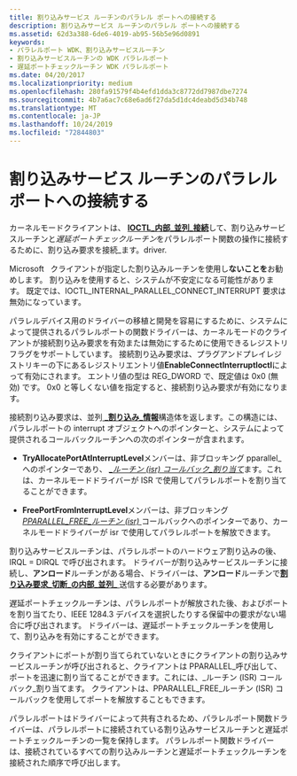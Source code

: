 ```yaml
---
title: 割り込みサービス ルーチンのパラレル ポートへの接続する
description: 割り込みサービス ルーチンのパラレル ポートへの接続する
ms.assetid: 62d3a388-6de6-4019-ab95-56b5e96d0891
keywords:
- パラレルポート WDK、割り込みサービスルーチン
- 割り込みサービスルーチンの WDK パラレルポート
- 遅延ポートチェックルーチン WDK パラレルポート
ms.date: 04/20/2017
ms.localizationpriority: medium
ms.openlocfilehash: 280fa91579f4b4efd1dda3c8772dd7987dbe7274
ms.sourcegitcommit: 4b7a6ac7c68e6ad6f27da5d1dc4deabd5d34b748
ms.translationtype: MT
ms.contentlocale: ja-JP
ms.lasthandoff: 10/24/2019
ms.locfileid: "72844803"
---
```

# <a name="connecting-an-interrupt-service-routine-to-a-parallel-port"></a>割り込みサービス ルーチンのパラレル ポートへの接続する





カーネルモードクライアントは、 [**IOCTL\_内部\_並列\_接続**](https://docs.microsoft.com/windows-hardware/drivers/ddi/parallel/ni-parallel-ioctl_internal_parallel_connect_interrupt)して、割り込みサービスルーチンと*遅延ポートチェックルーチン*をパラレルポート関数の操作に接続するために、割り込み要求を接続\_ます。driver.

Microsoft   クライアントが指定した割り込みルーチンを使用し**ないことを**お勧めします。 割り込みを使用すると、システムが不安定になる可能性があります。 既定では、IOCTL\_INTERNAL\_PARALLEL\_CONNECT\_INTERRUPT 要求は無効になっています。

 

パラレルデバイス用のドライバーの移植と開発を容易にするために、システムによって提供されるパラレルポートの関数ドライバーは、カーネルモードのクライアントが接続割り込み要求を有効または無効にするために使用できるレジストリフラグをサポートしています。 接続割り込み要求は、プラグアンドプレイレジストリキーの下にあるレジストリエントリ値**EnableConnectInterruptIoctl**によって有効にされます。 エントリ値の型は REG\_DWORD で、既定値は 0x0 (無効) です。 0x0 と等しくない値を指定すると、接続割り込み要求が有効になります。

接続割り込み要求は、並列[ **\_割り込み\_情報**](https://docs.microsoft.com/windows-hardware/drivers/ddi/parallel/ns-parallel-_parallel_interrupt_information)構造体を返します。この構造には、パラレルポートの interrupt オブジェクトへのポインターと、システムによって提供されるコールバックルーチンへの次のポインターが含まれます。

-   **TryAllocatePortAtInterruptLevel**メンバーは、非ブロッキング pparallel\_へのポインターであり、 [ *\_ルーチン (isr) コールバック\_割り当て*](https://docs.microsoft.com/windows-hardware/drivers/ddi/parallel/nc-parallel-pparallel_try_allocate_routine)ます。これは、カーネルモードドライバーが ISR で使用してパラレルポートを割り当てることができます。

-   **FreePortFromInterruptLevel**メンバーは、非ブロッキング[*PPARALLEL\_FREE\_ルーチン (isr)* ](https://docs.microsoft.com/windows-hardware/drivers/ddi/parallel/nc-parallel-pparallel_free_routine)コールバックへのポインターであり、カーネルモードドライバーが isr で使用してパラレルポートを解放できます。

割り込みサービスルーチンは、パラレルポートのハードウェア割り込みの後、IRQL = DIRQL で呼び出されます。 ドライバーが割り込みサービスルーチンに接続し、**アンロード**ルーチンがある場合、ドライバーは、**アンロード**ルーチンで[**割り込み要求\_切断\_の内部\_並列\_** ](https://docs.microsoft.com/windows-hardware/drivers/ddi/parallel/ni-parallel-ioctl_internal_parallel_disconnect_interrupt)送信する必要があります。

遅延ポートチェックルーチンは、パラレルポートが解放された後、およびポートを割り当てたり、IEEE 1284.3 デバイスを選択したりする保留中の要求がない場合に呼び出されます。 ドライバーは、遅延ポートチェックルーチンを使用して、割り込みを有効にすることができます。

クライアントにポートが割り当てられていないときにクライアントの割り込みサービスルーチンが呼び出されると、クライアントは PPARALLEL\_呼び出して、ポートを迅速に割り当てることができます。これには、\_ルーチン (ISR) コールバック\_割り当てます。 クライアントは、PPARALLEL\_FREE\_ルーチン (ISR) コールバックを使用してポートを解放することもできます。

パラレルポートはドライバーによって共有されるため、パラレルポート関数ドライバーは、パラレルポートに接続されている割り込みサービスルーチンと遅延ポートチェックルーチンの一覧を保持します。 パラレルポート関数ドライバーは、接続されているすべての割り込みルーチンと遅延ポートチェックルーチンを接続された順序で呼び出します。

 

 




